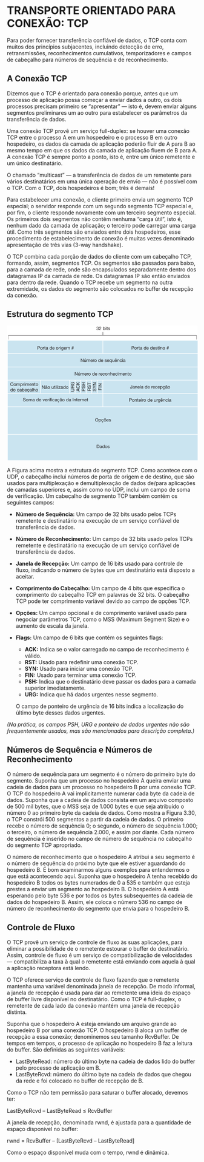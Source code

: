# TRANSPORTE ORIENTADO PARA CONEXÃO: TCP

Para poder fornecer transferência confiável de dados, o TCP conta com muitos dos princípios subjacentes, incluindo detecção de erro, retransmissões, reconhecimentos cumulativos, temporizadores e campos de cabeçalho para números de sequência e de reconhecimento.

## A Conexão TCP

Dizemos que o TCP é orientado para conexão porque, antes que um processo de aplicação possa começar a enviar dados a outro, os dois processos precisam primeiro se “apresentar” — isto é, devem enviar alguns segmentos preliminares um ao outro para estabelecer os parâmetros da transferência de dados.

Uma conexão TCP provê um serviço full-duplex: se houver uma conexão TCP entre o processo A em um hospedeiro e o processo B em outro hospedeiro, os dados da camada de aplicação poderão fluir de A para B ao mesmo tempo em que os dados da camada de aplicação fluem de B para A. A conexão TCP é sempre ponto a ponto, isto é, entre um único remetente e um único destinatário.

O chamado “multicast” — a transferência de dados de um remetente para vários destinatários em uma única operação de envio — não é possível com o TCP. Com o TCP, dois hospedeiros é bom; três é demais!

Para estabelecer uma conexão, o cliente primeiro envia um segmento TCP especial; o servidor responde com um segundo segmento TCP especial e, por fim, o cliente responde novamente com um terceiro segmento especial. Os primeiros dois segmentos não contêm nenhuma “carga útil”, isto é, nenhum dado da camada de aplicação; o terceiro pode carregar uma carga útil. Como três segmentos são enviados entre dois hospedeiros, esse procedimento de estabelecimento de conexão é muitas vezes denominado apresentação de três vias (3-way handshake).

O TCP combina cada porção de dados do cliente com um cabeçalho TCP, formando, assim, segmentos TCP. Os segmentos são passados para baixo, para a camada de rede, onde são encapsulados separadamente dentro dos datagramas IP da camada de rede. Os datagramas IP são então enviados para dentro da rede. Quando o TCP recebe um segmento na outra extremidade, os dados do segmento são colocados no buffer de recepção da conexão.



## Estrutura do segmento TCP

![Estrutura do segmento TCP](images/tcp-estrutura.png)

A Figura acima mostra a estrutura do segmento TCP. Como acontece com o UDP, o cabeçalho inclui números de porta de origem e de destino, que são usados para multiplexação e demultiplexação de dados de/para aplicações de camadas superiores e, assim como no UDP, inclui um campo de soma de verificação. Um cabeçalho de segmento TCP também contém os seguintes campos:

- **Número de Sequência:** Um campo de 32 bits usado pelos TCPs remetente e destinatário na execução de um serviço confiável de transferência de dados.

- **Número de Reconhecimento:** Um campo de 32 bits usado pelos TCPs remetente e destinatário na execução de um serviço confiável de transferência de dados.

- **Janela de Recepção:** Um campo de 16 bits usado para controle de fluxo, indicando o número de bytes que um destinatário está disposto a aceitar.

- **Comprimento do Cabeçalho:** Um campo de 4 bits que especifica o comprimento do cabeçalho TCP em palavras de 32 bits. O cabeçalho TCP pode ter comprimento variável devido ao campo de opções TCP.

- **Opções:** Um campo opcional e de comprimento variável usado para negociar parâmetros TCP, como o MSS (Maximum Segment Size) e o aumento de escala da janela.

- **Flags:** Um campo de 6 bits que contém os seguintes flags:
  - **ACK:** Indica se o valor carregado no campo de reconhecimento é válido.
  - **RST:** Usado para redefinir uma conexão TCP.
  - **SYN:** Usado para iniciar uma conexão TCP.
  - **FIN:** Usado para terminar uma conexão TCP.
  - **PSH:** Indica que o destinatário deve passar os dados para a camada superior imediatamente.
  - **URG:** Indica que há dados urgentes nesse segmento.
  
  O campo de ponteiro de urgência de 16 bits indica a localização do último byte desses dados urgentes.

*(Na prática, os campos PSH, URG e ponteiro de dados urgentes não são frequentemente usados, mas são mencionados para descrição completa.)*


## Números de Sequência e Números de Reconhecimento

O número de sequência para um segmento é o número do primeiro byte do segmento. Suponha que um processo no hospedeiro A queira enviar uma cadeia de dados para um processo no hospedeiro B por uma conexão TCP. O TCP do hospedeiro A vai implicitamente numerar cada byte da cadeia de dados. Suponha que a cadeia de dados consista em um arquivo composto de 500 mil bytes, que o MSS seja de 1.000 bytes e que seja atribuído o número 0 ao primeiro byte da cadeia de dados. Como mostra a Figura 3.30, o TCP constrói 500 segmentos a partir da cadeia de dados. O primeiro recebe o número de sequência 0; o segundo, o número de sequência 1.000; o terceiro, o número de sequência 2.000, e assim por diante. Cada número de sequência é inserido no campo de número de sequência no cabeçalho do segmento TCP apropriado.

O número de reconhecimento que o hospedeiro A atribui a seu segmento é o número de sequência do próximo byte que ele estiver aguardando do hospedeiro B. É bom examinarmos alguns exemplos para entendermos o que está acontecendo aqui. Suponha que o hospedeiro A tenha recebido do hospedeiro B todos os bytes numerados de 0 a 535 e também que esteja prestes a enviar um segmento ao hospedeiro B. O hospedeiro A está esperando pelo byte 536 e por todos os bytes subsequentes da cadeia de dados do hospedeiro B. Assim, ele coloca o número 536 no campo de número de reconhecimento do segmento que envia para o hospedeiro B.


## Controle de Fluxo

O TCP provê um serviço de controle de fluxo às suas aplicações, para eliminar a possibilidade de o remetente estourar o buffer do destinatário. Assim, controle de fluxo é um serviço de compatibilização de velocidades — compatibiliza a taxa à qual o remetente está enviando com aquela à qual a aplicação receptora está lendo.

O TCP oferece serviço de controle de fluxo fazendo que o remetente mantenha uma variável denominada janela de recepção. De modo informal, a janela de recepção é usada para dar ao remetente uma ideia do espaço de buffer livre disponível no destinatário. Como o TCP é full-duplex, o remetente de cada lado da conexão mantém uma janela de recepção distinta.

Suponha que o hospedeiro A esteja enviando um arquivo grande ao hospedeiro B por uma conexão TCP. O hospedeiro B aloca um buffer de recepção a essa conexão; denominemos seu tamanho RcvBuffer. De tempos em tempos, o processo de aplicação no hospedeiro B faz a leitura do buffer. São definidas as seguintes variáveis:

- LastByteRead: número do último byte na cadeia de dados lido do buffer pelo processo de aplicação em B.
- LastByteRcvd: número do último byte na cadeia de dados que chegou da rede e foi colocado no buffer de recepção de B.

Como o TCP não tem permissão para saturar o buffer alocado, devemos ter:

LastByteRcvd – LastByteRead ≤ RcvBuffer

A janela de recepção, denominada rwnd, é ajustada para a quantidade de espaço disponível no buffer:

rwnd = RcvBuffer – [LastByteRcvd – LastByteRead]

Como o espaço disponível muda com o tempo, rwnd é dinâmica.
